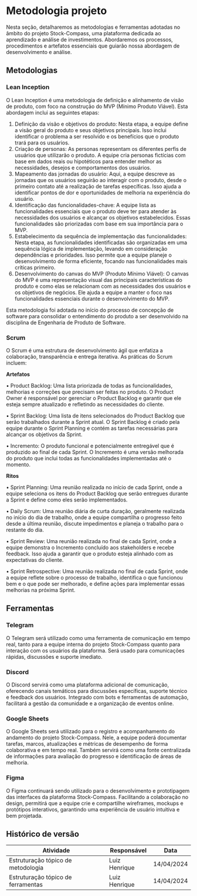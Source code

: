 # Metodologia projeto

Nesta seção, detalharemos as metodologias e ferramentas adotadas no âmbito do projeto Stock-Compass, uma plataforma dedicada ao aprendizado e análise de investimentos. Abordaremos os processos, procedimentos e artefatos essenciais que guiarão nossa abordagem de desenvolvimento e análise. 

## Metodologias

### Lean Inception
 
O Lean Inception é uma metodologia de definição e alinhamento de visão de produto, com foco na construção do MVP (Mínimo Produto Viável). Esta abordagem inclui as seguintes etapas: 
 
1. Definição da visão e objetivos do produto: Nesta etapa, a equipe define a visão geral do produto e seus objetivos principais. Isso inclui identificar o problema a ser resolvido e os benefícios que o produto trará para os usuários. 
2. Criação de personas: As personas representam os diferentes perfis de usuários que utilizarão o produto. A equipe cria personas fictícias com base em dados reais ou hipotéticos para entender melhor as necessidades, desejos e comportamentos dos usuários. 
3. Mapeamento das jornadas do usuário: Aqui, a equipe descreve as jornadas que os usuários seguirão ao interagir com o produto, desde o primeiro contato até a realização de tarefas específicas. Isso ajuda a identificar pontos de dor e oportunidades de melhoria na experiência do usuário. 
4. Identificação das funcionalidades-chave: A equipe lista as funcionalidades essenciais que o produto deve ter para atender às necessidades dos usuários e alcançar os objetivos estabelecidos. Essas funcionalidades são priorizadas com base em sua importância para o MVP. 
5. Estabelecimento da sequência de implementação das funcionalidades: Nesta etapa, as funcionalidades identificadas são organizadas em uma sequência lógica de implementação, levando em consideração dependências e prioridades. Isso permite que a equipe planeje o desenvolvimento de forma eficiente, focando nas funcionalidades mais críticas primeiro. 
6. Desenvolvimento do canvas do MVP (Produto Mínimo Viável): O canvas do MVP é uma representação visual das principais características do produto e como elas se relacionam com as necessidades dos usuários e os objetivos de negócios. Ele ajuda a equipe a manter o foco nas funcionalidades essenciais durante o desenvolvimento do MVP. 
 
Esta metodologia foi adotada no início do processo de concepção de software para consolidar o entendimento do produto a ser desenvolvido na disciplina de Engenharia de Produto de Software. 
  
### Scrum  
 
O Scrum é uma estrutura de desenvolvimento ágil que enfatiza a colaboração, transparência e entrega iterativa. As práticas do Scrum incluem: 
 
**Artefatos**

• Product Backlog: Uma lista priorizada de todas as funcionalidades, melhorias e correções que precisam ser feitas no produto. O Product Owner é responsável por gerenciar o Product Backlog e garantir que ele esteja sempre atualizado e refletindo as necessidades do cliente.

• Sprint Backlog: Uma lista de itens selecionados do Product Backlog que serão trabalhados durante a Sprint atual. O Sprint Backlog é criado pela equipe durante o Sprint Planning e contém as tarefas necessárias para alcançar os objetivos da Sprint.

• Incremento: O produto funcional e potencialmente entregável que é produzido ao final de cada Sprint. O Incremento é uma versão melhorada do produto que inclui todas as funcionalidades implementadas até o momento. 
 
**Ritos**

• Sprint Planning: Uma reunião realizada no início de cada Sprint, onde a equipe seleciona os itens do Product Backlog que serão entregues durante a Sprint e define como eles serão implementados.

•  Daily Scrum: Uma reunião diária de curta duração, geralmente realizada no início do dia de trabalho, onde a equipe compartilha o progresso feito desde a última reunião, discute impedimentos e planeja o trabalho para o restante do dia. 

• Sprint Review: Uma reunião realizada no final de cada Sprint, onde a equipe demonstra o Incremento concluído aos stakeholders e recebe feedback. Isso ajuda a garantir que o produto esteja alinhado com as expectativas do cliente. 

• Sprint Retrospective: Uma reunião realizada no final de cada Sprint, onde a equipe reflete sobre o processo de trabalho, identifica o que funcionou bem e o que pode ser melhorado, e define ações para implementar essas melhorias na próxima Sprint. 

## Ferramentas

### Telegram

O Telegram será utilizado como uma ferramenta de comunicação em tempo real, tanto para a equipe interna do projeto Stock-Compass quanto para interação com os usuários da plataforma. Será usado para comunicações rápidas, discussões e suporte imediato.

### Discord

O Discord servirá como uma plataforma adicional de comunicação, oferecendo canais temáticos para discussões específicas, suporte técnico e feedback dos usuários. Integrado com bots e ferramentas de automação, facilitará a gestão da comunidade e a organização de eventos online.

### Google Sheets

O Google Sheets será utilizado para o registro e acompanhamento do andamento do projeto Stock-Compass. Nele, a equipe poderá documentar tarefas, marcos, atualizações e métricas de desempenho de forma colaborativa e em tempo real. Também servirá como uma fonte centralizada de informações para avaliação do progresso e identificação de áreas de melhoria.

### Figma

O Figma continuará sendo utilizado para o desenvolvimento e prototipagem das interfaces da plataforma Stock-Compass. Facilitando a colaboração no design, permitirá que a equipe crie e compartilhe wireframes, mockups e protótipos interativos, garantindo uma experiência de usuário intuitiva e bem projetada.

## Histórico de versão

| Atividade                          | Responsável   | Data       |
|------------------------------------|---------------|------------|
| Estruturação tópico de metodologia | Luiz Henrique | 14/04/2024 |
| Estruturação tópico de ferramentas | Luiz Henrique | 14/04/2024 |
